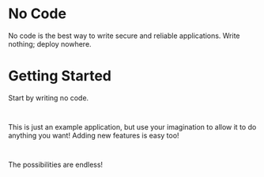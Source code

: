 # No Code

No code is the best way to write secure and reliable applications. Write nothing; deploy nowhere. 

# Getting Started

Start by writing no code.

``` 
‏‏‎‎
```

This is just an example application, but use your imagination to allow it to do anything you want! Adding new features is easy too!

```
‏‏‎‎
```

The possibilities are endless!
